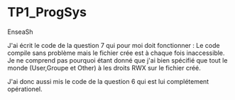 # TP1_ProgSys
EnseaSh

J'ai écrit le code de la question 7 qui pour moi doit fonctionner :
Le code compile sans problème mais le fichier crée est à chaque fois inaccessible.
Je ne comprend pas pourquoi étant donné que j'ai bien spécifié que tout le monde (User,Groupe et Other) à les droits RWX sur le fichier créé.

J'ai donc aussi mis le code de la question 6 qui est lui complétement opérationel.
